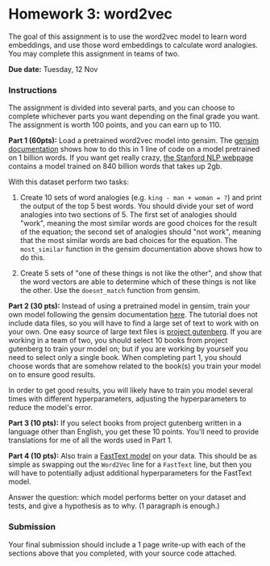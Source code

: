# Homework 3: word2vec

The goal of this assignment is to use the word2vec model to learn word embeddings,
and use those word embeddings to calculate word analogies.
You may complete this assignment in teams of two.

**Due date:** Tuesday, 12 Nov

### Instructions

The assignment is divided into several parts,
and you can choose to complete whichever parts you want depending on the final grade you want.
The assignment is worth 100 points, and you can earn up to 110.

**Part 1 (60pts):**
Load a pretrained word2vec model into gensim.
The [gensim documentation](https://radimrehurek.com/gensim/models/keyedvectors.html#what-can-i-do-with-word-vectors) shows how to do this in 1 line of code on a model pretrained on 1 billion words.
If you want get really crazy, [the Stanford NLP webpage](https://nlp.stanford.edu/projects/glove/) contains a model trained on 840 billion words that takes up 2gb.

With this dataset perform two tasks:

1. Create 10 sets of word analogies (e.g. `king - man + woman = ?`) and print the output of the top 5 best words.
You should divide your set of word analogies into two sections of 5.
The first set of analogies should "work", meaning the most similar words are good choices for the result of the equation; 
the second set of analogies should "not work", meaning that the most similar words are bad choices for the equation.
The `most_similar` function in the gensim documentation above shows how to do this.

2. Create 5 sets of "one of these things is not like the other", and show that the word vectors are able to determine which of these things is not like the other.
Use the `doesnt_match` function from gensim.

**Part 2 (30 pts):**
Instead of using a pretrained model in gensim, train your own model following the gensim documentation [here](https://radimrehurek.com/gensim/models/word2vec.html).
The tutorial does not include data files, so you will have to find a large set of text to work with on your own.
One easy source of large text files is [project gutenberg](https://www.gutenberg.org/).
If you are working in a team of two, you should select 10 books from project gutenberg to train your model on; but if you are working by yourself you need to select only a single book.
When completing part 1, you should choose words that are somehow related to the book(s) you train your model on to ensure good results.

In order to get good results, you will likely have to train you model several times with different hyperparameters, adjusting the hyperparameters to reduce the model's error.

**Part 3 (10 pts):**
If you select books from project gutenberg written in a language other than English, you get these 10 points.
You'll need to provide translations for me of all the words used in Part 1.

**Part 4 (10 pts):**
Also train a [FastText model](https://radimrehurek.com/gensim/models/fasttext.html#gensim.models.fasttext.FastText) on your data.
This should be as simple as swapping out the `Word2Vec` line for a `FastText` line, but then you will have to potentially adjust additional hyperparameters for the FastText model.

Answer the question: which model performs better on your dataset and tests, and give a hypothesis as to why. (1 paragraph is enough.)

### Submission

Your final submission should include a 1 page write-up with each of the sections above that you completed, with your source code attached.
